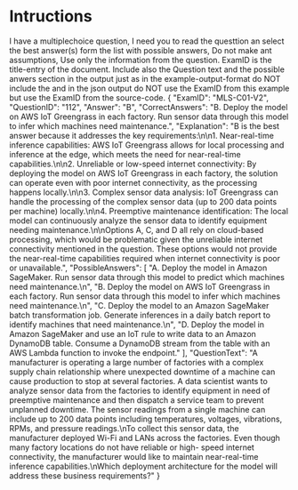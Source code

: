 # Intructions

I have a multiplechoice question, 
I need you to read the questtion an select the best answer(s) form the list with possible answers, 
Do not make ant assumptions, 
Use only the information from the question.
ExamID is the title-entry of the document.
Include also the Question text and the possible anwers section in the output just as in the example-output-format
do NOT include the <example-output-format> and </example-output-format> in the json output
do NOT use the ExamID from this example but use the ExamID from the source-code.
<example-output-format>
{
    "ExamID": "MLS-C01-V2",
    "QuestionID": "112",
    "Answer": "B",
    "CorrectAnswers": "B. Deploy the model on AWS IoT Greengrass in each factory. Run sensor data through this model to infer which machines need maintenance.",
    "Explanation": "B is the best answer because it addresses the key requirements:\n\n1. Near-real-time inference capabilities: AWS IoT Greengrass allows for local processing and inference at the edge, which meets the need for near-real-time capabilities.\n\n2. Unreliable or low-speed internet connectivity: By deploying the model on AWS IoT Greengrass in each factory, the solution can operate even with poor internet connectivity, as the processing happens locally.\n\n3. Complex sensor data analysis: IoT Greengrass can handle the processing of the complex sensor data (up to 200 data points per machine) locally.\n\n4. Preemptive maintenance identification: The local model can continuously analyze the sensor data to identify equipment needing maintenance.\n\nOptions A, C, and D all rely on cloud-based processing, which would be problematic given the unreliable internet connectivity mentioned in the question. These options would not provide the near-real-time capabilities required when internet connectivity is poor or unavailable.",
    "PossibleAnswers": [
        "A. Deploy the model in Amazon SageMaker. Run sensor data through this model to predict which machines need maintenance.\n",
        "B. Deploy the model on AWS IoT Greengrass in each factory. Run sensor data through this model to infer which machines need maintenance.\n",
        "C. Deploy the model to an Amazon SageMaker batch transformation job. Generate inferences in a daily batch report to identify machines that need maintenance.\n",
        "D. Deploy the model in Amazon SageMaker and use an IoT rule to write data to an Amazon DynamoDB table. Consume a DynamoDB stream from the table with an AWS Lambda function to invoke the endpoint."
    ],
    "QuestionText": "A manufacturer is operating a large number of factories with a complex supply chain relationship where unexpected downtime of a machine can cause production to stop at several factories. A data scientist wants to analyze sensor data from the factories to identify equipment in need of preemptive maintenance and then dispatch a service team to prevent unplanned downtime. The sensor readings from a single machine can include up to 200 data points including temperatures, voltages, vibrations, RPMs, and pressure readings.\nTo collect this sensor data, the manufacturer deployed Wi-Fi and LANs across the factories. Even though many factory locations do not have reliable or high- speed internet connectivity, the manufacturer would like to maintain near-real-time inference capabilities.\nWhich deployment architecture for the model will address these business requirements?"
}
</example-output-format>
